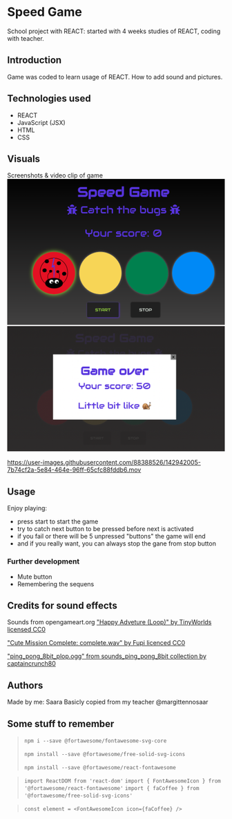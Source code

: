 # Speed Game

School project with REACT: started with 4 weeks studies of REACT, coding with teacher.

## Introduction

Game was coded to learn usage of REACT.
How to add sound and pictures.

## Technologies used

- REACT
- JavaScript (JSX)
- HTML
- CSS

## Visuals

Screenshots & video clip of game
![screenshot1](./src/assets/pictures/Screenshot1.png)
![screenshot2](./src/assets/pictures/Screenshot2.png)

https://user-images.githubusercontent.com/88388526/142942005-7b74cf2a-5e84-464e-96ff-65cfc88fddb6.mov

## Usage

Enjoy playing:

- press start to start the game
- try to catch next button to be pressed before next is activated
- if you fail or there will be 5 unpressed "buttons" the game will end
- and if you really want, you can always stop the gane from stop button

### Further development

- Mute button
- Remembering the sequens

## Credits for sound effects

Sounds from opengameart.org
["Happy Adveture (Loop)" by TinyWorlds licensed CC0](https://opengameart.org/content/happy-adventure-loop)

["Cute Mission Complete: complete.wav" by Fupi licenced CC0](https://opengameart.org/content/cute-mission-complete)

["ping_pong_8bit_plop.ogg" from sounds_ping_pong_8bit collection by captaincrunch80](https://opengameart.org/content/3-ping-pong-sounds-8-bit-style)

## Authors

Made by me: Saara
Basicly copied from my teacher @margittennosaar

## Some stuff to remember

> `npm i --save @fortawesome/fontawesome-svg-core`
>
> `npm install --save @fortawesome/free-solid-svg-icons`
>
> `npm install --save @fortawesome/react-fontawesome`

> `import ReactDOM from 'react-dom'`
> `import { FontAwesomeIcon } from '@fortawesome/react-fontawesome'`
> `import { faCoffee } from '@fortawesome/free-solid-svg-icons'`

> `const element = <FontAwesomeIcon icon={faCoffee} />`
